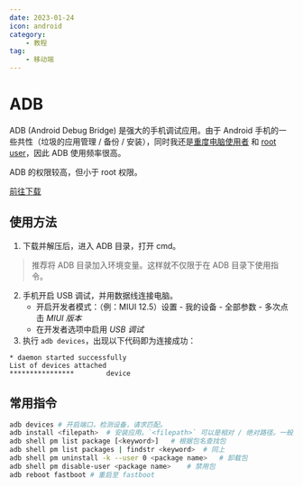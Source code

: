 ```yaml
---
date: 2023-01-24
icon: android
category:
    - 教程
tag:
    - 移动端
---
```

# ADB
ADB (Android Debug Bridge) 是强大的手机调试应用。由于 Android 手机的一些共性（垃圾的应用管理 / 备份 / 安装），同时我还是[重度电脑使用者](../gossip/author.md#我的爱好) 和 [root user](./mobile_setting.md#刷机)，因此 ADB 使用频率很高。

ADB 的权限较高，但小于 root 权限。

[前往下载](../farraginous/recommend_packages.md#adb)
## 使用方法
1. 下载并解压后，进入 ADB 目录，打开 cmd。
> 推荐将 ADB 目录加入环境变量。这样就不仅限于在 ADB 目录下使用指令。
2. 手机开启 USB 调试，并用数据线连接电脑。
    * 开启开发者模式：（例：MIUI 12.5）设置 - 我的设备 - 全部参数 - 多次点击 *MIUI 版本*
    * 在开发者选项中启用 *USB 调试*
3. 执行 `adb devices`，出现以下代码即为连接成功：
```batch
* daemon started successfully
List of devices attached
****************        device
```
## 常用指令
```sh
adb devices # 开启端口，检测设备，请求匹配。
adb install <filepath>  # 安装应用。`<filepath>` 可以是相对 / 绝对路径。一般为 .apk 文件。
adb shell pm list package [<keyword>]   # 根据包名查找包
adb shell pm list packages | findstr <keyword>  # 同上
adb shell pm uninstall -k --user 0 <package name>   # 卸载包
adb shell pm disable-user <package name>    # 禁用包
adb reboot fastboot # 重启至 fastboot
```